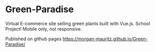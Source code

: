 # Green-Paradise
Virtual E-commerce site selling green plants built with Vue.js. 
School Project!
Mobile only, not responsive.

Published on github pages https://morgan-mauritz.github.io/Green-Paradise/
